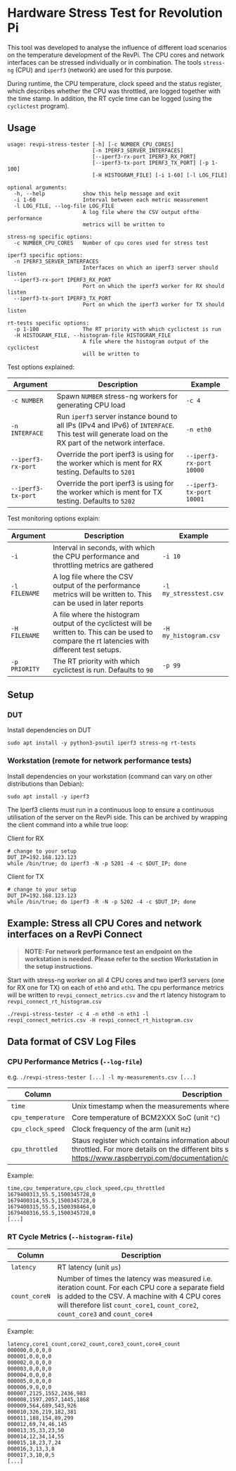 # Hardware Stress Test for Revolution Pi

This tool was developed to analyse the influence of different load scenarios on the temperature development of the RevPi. The CPU cores and network interfaces can be stressed individually or in combination. The tools `stress-ng` (CPU) and `iperf3` (network) are used for this purpose.

During runtime, the CPU temperature, clock speed and the status register, which describes whether the CPU was throttled, are logged together with the time stamp. In addition, the RT cycle time can be logged (using the `cyclictest` program).

## Usage

```
usage: revpi-stress-tester [-h] [-c NUMBER_CPU_CORES]
                           [-n IPERF3_SERVER_INTERFACES]
                           [--iperf3-rx-port IPERF3_RX_PORT]
                           [--iperf3-tx-port IPERF3_TX_PORT] [-p 1-100]
                           [-H HISTOGRAM_FILE] [-i 1-60] [-l LOG_FILE]

optional arguments:
  -h, --help            show this help message and exit
  -i 1-60               Interval between each metric measurement
  -l LOG_FILE, --log-file LOG_FILE
                        A log file where the CSV output ofthe performance
                        metrics will be written to

stress-ng specific options:
  -c NUMBER_CPU_CORES   Number of cpu cores used for stress test

iperf3 specific options:
  -n IPERF3_SERVER_INTERFACES
                        Interfaces on which an iperf3 server should listen
  --iperf3-rx-port IPERF3_RX_PORT
                        Port on which the iperf3 worker for RX should listen
  --iperf3-tx-port IPERF3_TX_PORT
                        Port on which the iperf3 worker for TX should listen

rt-tests specific options:
  -p 1-100              The RT priority with which cyclictest is run
  -H HISTOGRAM_FILE, --histogram-file HISTOGRAM_FILE
                        A file where the histogram output of the cyclictest
                        will be written to
```

Test options explained:

| Argument           | Description                                                                                                                                         | Example                  |
| ------------------ | --------------------------------------------------------------------------------------------------------------------------------------------------- | ------------------------ |
| `-c NUMBER`        | Spawn `NUMBER` stress-ng workers for generating CPU load                                                                                            | `-c 4`                   |
| `-n INTERFACE`     | Run `iperf3` server instance bound to all IPs (IPv4 and IPv6) of `INTERFACE`. This test will generate load on the RX part of the network interface. | `-n eth0`                |
| `--iperf3-rx-port` | Override the port iperf3 is using for the worker which is ment for RX testing. Defaults to `5201`                                                   | `--iperf3-rx-port 10000` |
| `--iperf3-tx-port` | Override the port iperf3 is using for the worker which is ment for TX testing. Defaults to `5202`                                                   | `--iperf3-tx-port 10001` |

Test monitoring options explain:

| Argument      | Description                                                                                                                                      | Example                |
| ------------- | ------------------------------------------------------------------------------------------------------------------------------------------------ | ---------------------- |
| `-i`          | Interval in seconds, with which the CPU performance and throttling metrics are gathered                                                          | `-i 10`                |
| `-l FILENAME` | A log file where the CSV output of the performance metrics will be written to. This can be used in later reports                                 | `-l my_stresstest.csv` |
| `-H FILENAME` | A file where the histogram output of the cyclictest will be written to. This can be used to compare the rt latencies with different test setups. | `-H my_histogram.csv`  |
| `-p PRIORITY` | The RT priority with which cyclictest is run. Defaults to `90`                                                                                   | `-p 99`                |

## Setup

### DUT

Install dependencies on DUT

```
sudo apt install -y python3-psutil iperf3 stress-ng rt-tests
```

### Workstation (remote for network performance tests)

Install dependencies on your workstation (command can vary on other distributions than Debian):

```
sudo apt install -y iperf3
```

The Iperf3 clients must run in a continuous loop to ensure a continuous utilisation of the server on the RevPi side. This can be archived by wrapping the client command into a while true loop:

Client for RX

```
# change to your setup
DUT_IP=192.168.123.123
while /bin/true; do iperf3 -N -p 5201 -4 -c $DUT_IP; done
```

Client for TX

```
# change to your setup
DUT_IP=192.168.123.123
while /bin/true; do iperf3 -R -N -p 5202 -4 -c $DUT_IP; done
```

## Example: Stress all CPU Cores and network interfaces on a RevPi Connect

> **NOTE: For network performance test an endpoint on the workstation is needed. Please refer to the section Workstation in the setup instructions.**

Start with stress-ng worker on all 4 CPU cores and two iperf3 servers (one for RX one for TX) on each of `eth0` and `eth1`. The cpu performance metrics will be written to `revpi_connect_metrics.csv` and the rt latency histogram to `revpi_connect_rt_histogram.csv`

```
./revpi-stress-tester -c 4 -n eth0 -n eth1 -l revpi_connect_metrics.csv -H revpi_connect_rt_histogram.csv
```

## Data format of CSV Log Files

### CPU Performance Metrics (`--log-file`)

e.g. `./revpi-stress-tester [...] -l my-measurements.csv [...]`


| Column            | Description                                                                                                                                                                                              |
| ----------------- | -------------------------------------------------------------------------------------------------------------------------------------------------------------------------------------------------------- |
| `time`            | Unix timestamp when the measurements where taken                                                                                                                                                         |
| `cpu_temperature` | Core temperature of BCM2XXX SoC (unit `°C`)                                                                                                                                                              |
| `cpu_clock_speed` | Clock frequency of the arm (unit `Hz`)                                                                                                                                                                   |
| `cpu_throttled`   | Staus register which contains information about how and why the CPU was throttled. For more details on the different bits see: https://www.raspberrypi.com/documentation/computers/os.html#get_throttled |

Example:

```
time,cpu_temperature,cpu_clock_speed,cpu_throttled
1679400313,55.5,1500345728,0
1679400314,55.5,1500345728,0
1679400315,55.5,1500398464,0
1679400316,55.5,1500345728,0
[...]
```

### RT Cycle Metrics (`--histogram-file`)

| Column        | Description                                                                                                                                                                                                                         |
| ------------- | ----------------------------------------------------------------------------------------------------------------------------------------------------------------------------------------------------------------------------------- |
| `latency`     | RT latency (unit `μs`)                                                                                                                                                                                                              |
| `count_coreN` | Number of times the latency was measured i.e. iteration count. For each CPU core a separate field is added to the CSV. A machine with 4 CPU cores will therefore list `count_core1`, `count_core2`, `count_core3` and `count_core4` |

Example:

```
latency,core1_count,core2_count,core3_count,core4_count
000000,0,0,0,0
000001,0,0,0,0
000002,0,0,0,0
000003,0,0,0,0
000004,0,0,0,0
000005,0,0,0,0
000006,9,0,0,0
000007,2125,1552,2436,983
000008,1597,2057,1445,1868
000009,564,689,543,926
000010,326,219,182,381
000011,188,154,89,299
000012,69,74,46,145
000013,35,33,23,50
000014,12,34,14,55
000015,18,23,7,24
000016,3,13,3,8
000017,3,10,0,5
[...]
```